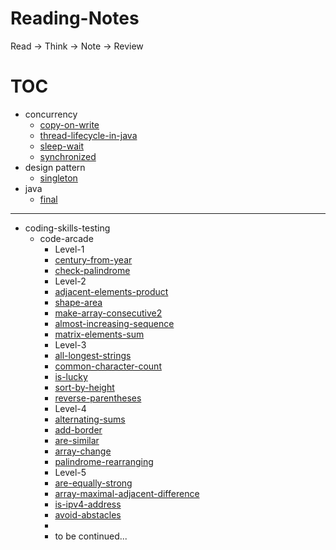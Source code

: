 # Reading-Notes
Read → Think → Note → Review



# TOC

- concurrency
   - [copy-on-write](concurrency/copy-on-write.md)
   - [thread-lifecycle-in-java](concurrency/thread-lifecycle-in-java.md)
   - [sleep-wait]( /concurrency/sleep-wait.md)
   - [synchronized](/concurrency/synchronized.md)
- design pattern
   - [singleton](/design-pattern/singleton.md)
- java
   - [final](/java/final.md)




---



- coding-skills-testing
  - code-arcade
    - Level-1
    - [century-from-year](/algorithm/code-arcade/century-from-year.md)
    - [check-palindrome](/algorithm/code-arcade/check-palindrome.md)
    - Level-2
    - [adjacent-elements-product](/algorithm/code-arcade/adjacent-elements-product.md)
    - [shape-area](/algorithm/code-arcade/shape-area.md)
    - [make-array-consecutive2](/algorithm/code-arcade/make-array-consecutive2.md)
    - [almost-increasing-sequence](/algorithm/code-arcade/almost-increasing-sequence.md)
    - [matrix-elements-sum](/algorithm/code-arcade/matrix-elements-sum.md)
    - Level-3
    - [all-longest-strings](/algorithm/code-arcade/all-longest-strings.md)
    - [common-character-count](/algorithm/code-arcade/common-character-count.md)
    - [is-lucky](/algorithm/code-arcade/is-lucky.md)
    - [sort-by-height](/algorithm/code-arcade/sort-by-height.md)
    - [reverse-parentheses](/algorithm/code-arcade/reverse-parentheses.md)
    - Level-4
    - [alternating-sums](/algorithm/code-arcade/alternating-sums.md)
    - [add-border](/algorithm/code-arcade/add-border.md)
    - [are-similar](/algorithm/code-arcade/are-similar.md)
    - [array-change](/algorithm/code-arcade/array-change.md)
    - [palindrome-rearranging](/algorithm/code-arcade/palindrome-rearranging.md)
    - Level-5
    - [are-equally-strong](/algorithm/code-arcade/are-equally-strong.md)
    - [array-maximal-adjacent-difference](/algorithm/code-arcade/array-maximal-adjacent-difference.md)
    - [is-ipv4-address](/algorithm/code-arcade/is-ipv4-address.md)
    - [avoid-abstacles](/algorithm/code-arcade/avoid-abstacles.md)
    - ​
    - to be continued...


